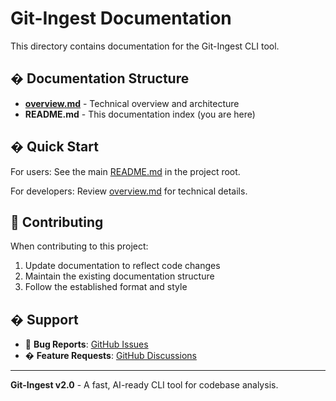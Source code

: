 # Git-Ingest Documentation

This directory contains documentation for the Git-Ingest CLI tool.

## � Documentation Structure

- **[overview.md](./overview.md)** - Technical overview and architecture
- **README.md** - This documentation index (you are here)

## � Quick Start

For users: See the main [README.md](../README.md) in the project root.

For developers: Review [overview.md](./overview.md) for technical details.

## 🤝 Contributing

When contributing to this project:

1. Update documentation to reflect code changes
2. Maintain the existing documentation structure
3. Follow the established format and style

## � Support

- 🐛 **Bug Reports**: [GitHub Issues](https://github.com/AungMyoKyaw/git-ingest/issues)
- � **Feature Requests**: [GitHub Discussions](https://github.com/AungMyoKyaw/git-ingest/discussions)

---

**Git-Ingest v2.0** - A fast, AI-ready CLI tool for codebase analysis.
